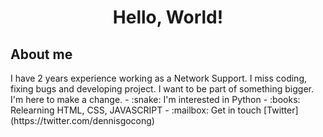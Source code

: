 <h1 align="center">Hello, World!</h1>

<h2>About me</h2>
I have 2 years experience working as a Network Support. I miss coding, fixing bugs and developing project. I want to be part of something bigger. I'm here to make a change.
- :snake: I'm interested in Python
- :books: Relearning HTML, CSS, JAVASCRIPT
- :mailbox: Get in touch [Twitter](https://twitter.com/dennisgocong)
